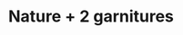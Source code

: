 ---
title: "Nature + 2 garnitures"
description: ""
price_s: "11½"
price_m: "17"
price_l: "20"
price_xl: "24"
weight: "3"
hidden: true
---